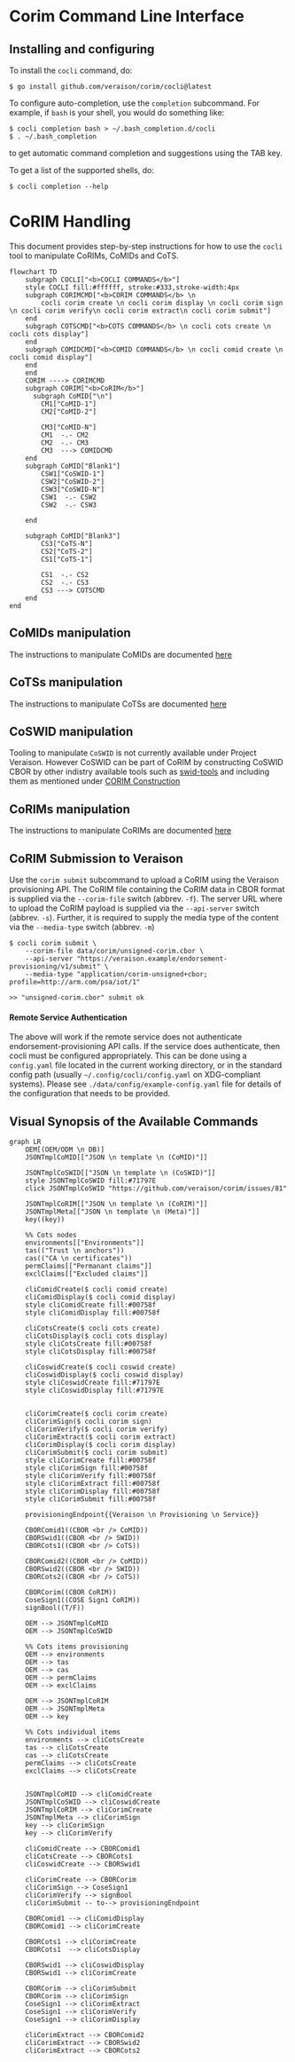 # Corim Command Line Interface

## Installing and configuring

To install the `cocli` command, do:
```
$ go install github.com/veraison/corim/cocli@latest
```

To configure auto-completion, use the `completion` subcommand.  For example, if
`bash` is your shell, you would do something like:
```
$ cocli completion bash > ~/.bash_completion.d/cocli
$ . ~/.bash_completion
```
to get automatic command completion and suggestions using the TAB key.

To get a list of the supported shells, do:
```
$ cocli completion --help
```
# CoRIM Handling
This document provides step-by-step instructions for how to use the `cocli` tool to manipulate CoRIMs, CoMIDs and CoTS.

``` mermaid
flowchart TD
    subgraph COCLI["<b>COCLI COMMANDS</b>"]
    style COCLI fill:#ffffff, stroke:#333,stroke-width:4px
    subgraph CORIMCMD["<b>CORIM COMMANDS</b> \n
        cocli corim create \n cocli corim display \n cocli corim sign \n cocli corim verify\n cocli corim extract\n cocli corim submit"]
    end
    subgraph COTSCMD["<b>COTS COMMANDS</b> \n cocli cots create \n cocli cots display"]
    end
    subgraph COMIDCMD["<b>COMID COMMANDS</b> \n cocli comid create \n cocli comid display"]
    end
    end
    CORIM ----> CORIMCMD
    subgraph CORIM["<b>CoRIM</b>"]
      subgraph CoMID["\n"]
        CM1["CoMID-1"]
        CM2["CoMID-2"]

        CM3["CoMID-N"]
        CM1  -.- CM2
        CM2  -.- CM3
        CM3  ---> COMIDCMD
    end
    subgraph CoMID["Blank1"]
        CSW1["CoSWID-1"]
        CSW2["CoSWID-2"]
        CSW3["CoSWID-N"]
        CSW1  -.- CSW2
        CSW2  -.- CSW3
   
    end

    subgraph CoMID["Blank3"]
        CS3["CoTS-N"]
        CS2["CoTS-2"]
        CS1["CoTS-1"]
  
        CS1  -.- CS2
        CS2  -.- CS3
        CS3 ---> COTSCMD
    end
end
```

## CoMIDs manipulation
The instructions to manipulate CoMIDs are documented [here](COMID.md)

## CoTSs manipulation
The instructions to manipulate CoTSs are documented [here](COTS.md)

## CoSWID manipulation
Tooling to manipulate `CoSWID` is not currently available under Project Veraison.
However CoSWID can be part of CoRIM by constructing CoSWID CBOR by other indistry available
tools such as [swid-tools](https://github.com/usnistgov/swid-tools) and including them
as mentioned under [CORIM Construction](CORIM.md)

## CoRIMs manipulation
The instructions to manipulate CoRIMs are documented [here](CORIM.md)

## CoRIM Submission to Veraison

Use the `corim submit` subcommand to upload a CoRIM using the Veraison provisioning API.
The CoRIM file containing the CoRIM data in CBOR format is supplied via the
`--corim-file` switch (abbrev. `-f`). The server URL where to upload the CoRIM
payload is supplied via the `--api-server` switch (abbrev. `-s`).
Further, it is required to supply the media type of the content via the
`--media-type` switch (abbrev. `-m`)
```
$ cocli corim submit \
    --corim-file data/corim/unsigned-corim.cbor \
    --api-server "https://veraison.example/endorsement-provisioning/v1/submit" \
    --media-type "application/corim-unsigned+cbor; profile=http://arm.com/psa/iot/1"

>> "unsigned-corim.cbor" submit ok
```

#### Remote Service Authentication

The above will work if the remote service does not authenticate
endorsement-provisioning API calls. If the service does authenticate, then
cocli must be configured appropriately. This can be done using a `config.yaml`
file located in the current working directory, or in the standard config
path (usually `~/.config/cocli/config.yaml` on XDG-compliant systems). Please
see `./data/config/example-config.yaml` file for details of the configuration
that needs to be provided.

## Visual Synopsis of the Available Commands

```mermaid
graph LR
    OEM[(OEM/ODM \n DB)]
    JSONTmplCoMID[["JSON \n template \n (CoMID)"]]

    JSONTmplCoSWID[["JSON \n template \n (CoSWID)"]]
    style JSONTmplCoSWID fill:#71797E
    click JSONTmplCoSWID "https://github.com/veraison/corim/issues/81"

    JSONTmplCoRIM[["JSON \n template \n (CoRIM)"]]
    JSONTmplMeta[["JSON \n template \n (Meta)"]]
    key((key))

    %% Cots nodes
    environments[["Environments"]]
    tas(("Trust \n anchors"))
    cas(("CA \n certificates"))
    permClaims[["Permanant claims"]]
    exclClaims[["Excluded claims"]]

    cliComidCreate($ cocli comid create)
    cliComidDisplay($ cocli comid display)
    style cliComidCreate fill:#00758f
    style cliComidDisplay fill:#00758f

    cliCotsCreate($ cocli cots create)
    cliCotsDisplay($ cocli cots display)
    style cliCotsCreate fill:#00758f
    style cliCotsDisplay fill:#00758f

    cliCoswidCreate($ cocli coswid create)
    cliCoswidDisplay($ cocli coswid display)
    style cliCoswidCreate fill:#71797E
    style cliCoswidDisplay fill:#71797E


    cliCorimCreate($ cocli corim create)
    cliCorimSign($ cocli corim sign)
    cliCorimVerify($ cocli corim verify)
    cliCorimExtract($ cocli corim extract)
    cliCorimDisplay($ cocli corim display)
    cliCorimSubmit($ cocli corim submit)
    style cliCorimCreate fill:#00758f
    style cliCorimSign fill:#00758f
    style cliCorimVerify fill:#00758f
    style cliCorimExtract fill:#00758f
    style cliCorimDisplay fill:#00758f
    style cliCorimSubmit fill:#00758f

    provisioningEndpoint{{Veraison \n Provisioning \n Service}}

    CBORComid1((CBOR <br /> CoMID))
    CBORSwid1((CBOR <br /> SWID))
    CBORCots1((CBOR <br /> CoTS))

    CBORComid2((CBOR <br /> CoMID))
    CBORSwid2((CBOR <br /> SWID))
    CBORCots2((CBOR <br /> CoTS))

    CBORCorim((CBOR CoRIM))
    CoseSign1((COSE Sign1 CoRIM))
    signBool((T/F))

    OEM --> JSONTmplCoMID
    OEM --> JSONTmplCoSWID

    %% Cots items provisioning
    OEM --> environments
    OEM --> tas
    OEM --> cas
    OEM --> permClaims
    OEM --> exclClaims

    OEM --> JSONTmplCoRIM
    OEM --> JSONTmplMeta
    OEM --> key

    %% Cots individual items
    environments --> cliCotsCreate
    tas --> cliCotsCreate
    cas --> cliCotsCreate
    permClaims --> cliCotsCreate
    exclClaims --> cliCotsCreate


    JSONTmplCoMID --> cliComidCreate
    JSONTmplCoSWID --> cliCoswidCreate
    JSONTmplCoRIM --> cliCorimCreate
    JSONTmplMeta --> cliCorimSign
    key --> cliCorimSign
    key --> cliCorimVerify

    cliComidCreate --> CBORComid1
    cliCotsCreate --> CBORCots1
    cliCoswidCreate --> CBORSwid1

    cliCorimCreate --> CBORCorim
    cliCorimSign --> CoseSign1
    cliCorimVerify --> signBool
    cliCorimSubmit -- to--> provisioningEndpoint

    CBORComid1 --> cliComidDisplay
    CBORComid1 --> cliCorimCreate

    CBORCots1 --> cliCorimCreate
    CBORCots1  --> cliCotsDisplay

    CBORSwid1 --> cliCoswidDisplay
    CBORSwid1 --> cliCorimCreate

    CBORCorim --> cliCorimSubmit
    CBORCorim --> cliCorimSign
    CoseSign1 --> cliCorimExtract
    CoseSign1 --> cliCorimVerify
    CoseSign1 --> cliCorimDisplay

    cliCorimExtract --> CBORComid2
    cliCorimExtract --> CBORSwid2
    cliCorimExtract --> CBORCots2
```
